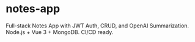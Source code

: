 # notes-app
Full-stack Notes App with JWT Auth, CRUD, and OpenAI Summarization. Node.js + Vue 3 + MongoDB. CI/CD ready.
